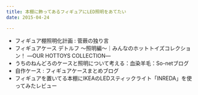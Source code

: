 ```yaml
---
title: 本棚に飾ってあるフィギュアにLED照明をあてたい
date: 2015-04-24

---
```


- フィギュア棚照明化計画 : 菅蕨の独り言
- フィギュアケース デトルフ ～照明編～｜みんなのホットトイズコレクション！ ―OUR HOTTOYS COLLECTION―
- うちのねんどろのケースと照明について考える：血染羊毛：So-netブログ
- 自作ケース : フィギュアケースまとめブログ
- フィギュアを置いてる本棚にIKEAのLEDスティックライト「INREDA」を使ってみたレビュー
